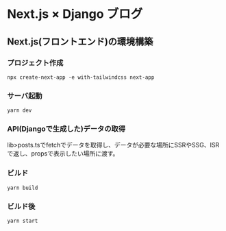 # Next.js × Django ブログ

## Next.js(フロントエンド)の環境構築

### プロジェクト作成
```
npx create-next-app -e with-tailwindcss next-app
```

### サーバ起動
```
yarn dev
```

### API(Djangoで生成した)データの取得
lib>posts.tsでfetchでデータを取得し、データが必要な場所にSSRやSSG、ISRで返し、propsで表示したい場所に渡す。

### ビルド
```
yarn build
```

### ビルド後
```
yarn start
```

